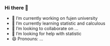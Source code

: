 ### Hi there 👋

- 🔭 I’m currently working on fujen university
- 🌱 I’m currently learning statistic and calculous
- 👯 I’m looking to collaborate on ...
- 🤔 I’m looking for help with statistic
- 😄 Pronouns: ...

